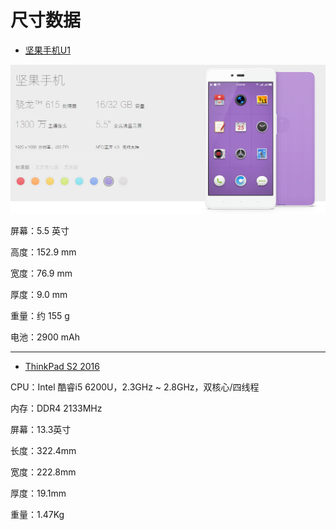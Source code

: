# 尺寸数据

* [坚果手机U1](https://www.smartisan.com/jianguo/)

![U1](images/U1.png)

屏幕：5.5 英寸

高度：152.9 mm

宽度：76.9 mm

厚度：9.0 mm

重量：约 155 g

电池：2900 mAh

----

* [ThinkPad S2 2016](http://detail.zol.com.cn/1143/1142692/param.shtml)

CPU：Intel 酷睿i5 6200U，2.3GHz ~ 2.8GHz，双核心/四线程

内存：DDR4 2133MHz

屏幕：13.3英寸

长度：322.4mm

宽度：222.8mm

厚度：19.1mm

重量：1.47Kg

